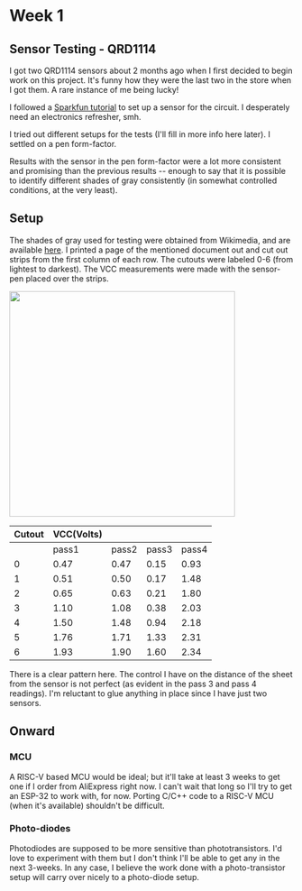 # Week 1
## Sensor Testing - QRD1114

I got two QRD1114 sensors about 2 months ago when I first decided to begin work on this project. It's funny how they were the last two in the store when I got them. A rare instance of me being lucky!

I followed a [Sparkfun tutorial](https://learn.sparkfun.com/tutorials/qrd1114-optical-detector-hookup-guide/all) to set up a sensor for the circuit. I desperately need an electronics refresher, smh.

I tried out different setups for the tests (I'll fill in more info here later). I settled on a pen form-factor. 

Results with the sensor in the pen form-factor were a lot more consistent and promising than the previous results -- enough to say that it is possible to identify different shades of gray consistently (in somewhat controlled conditions, at the very least).


## Setup
The shades of gray used for testing were obtained from Wikimedia, and are available [here](https://upload.wikimedia.org/wikipedia/commons/2/29/50-shades-grey.svg). I printed a page of the mentioned document out and cut out strips from the first column of each row. The cutouts were labeled 0-6 (from lightest to darkest). The VCC measurements were made with the sensor-pen placed over the strips. 


<img src="https://upload.wikimedia.org/wikipedia/commons/2/29/50-shades-grey.svg" width="400" height="400">

| Cutout |VCC(Volts)||||
|--------|---|---|---|---|
|        |pass1   |pass2  |pass3  |pass4|
|0       |0.47    |0.47   |0.15   |0.93|
|1       |0.51    |0.50   |0.17   |1.48|
|2       |0.65    |0.63   |0.21   |1.80|
|3       |1.10    |1.08   |0.38   |2.03|
|4       |1.50    |1.48   |0.94   |2.18|
|5       |1.76    |1.71   |1.33   |2.31|
|6       |1.93    |1.90   |1.60   |2.34|  

There is a clear pattern here. 
The control I have on the distance of the sheet from the sensor is not perfect (as evident in the pass 3 and pass 4 readings). I'm reluctant to glue anything in place since I have just two sensors. 


## Onward
### MCU
A RISC-V based MCU would be ideal; but it'll take at least 3 weeks to get one if I order from AliExpress right now. I can't wait that long so I'll try to get an ESP-32 to work with, for now. Porting C/C++ code to a RISC-V MCU (when it's available) shouldn't be difficult.

### Photo-diodes
Photodiodes are supposed to be more sensitive than phototransistors. I'd love to experiment with them but I don't think I'll be able to get any in the next 3-weeks. In any case, I believe the work done with a photo-transistor setup will carry over nicely to a photo-diode setup.